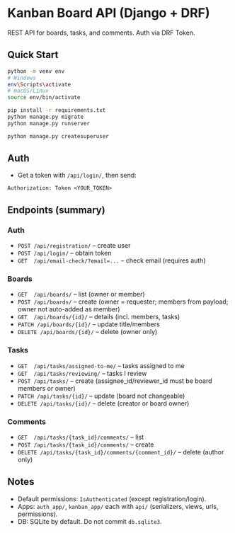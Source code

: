 # Kanban Board API (Django + DRF)

REST API for boards, tasks, and comments. Auth via DRF Token.

## Quick Start
```bash
python -m venv env
# Windows
env\Scripts\activate
# macOS/Linux
source env/bin/activate

pip install -r requirements.txt
python manage.py migrate
python manage.py runserver

python manage.py createsuperuser
```

## Auth
- Get a token with `/api/login/`, then send:
```
Authorization: Token <YOUR_TOKEN>
```

## Endpoints (summary)

### Auth
- `POST /api/registration/` – create user  
- `POST /api/login/` – obtain token  
- `GET  /api/email-check/?email=...` – check email (requires auth)

### Boards
- `GET  /api/boards/` – list (owner or member)  
- `POST /api/boards/` – create (owner = requester; members from payload; owner not auto-added as member)  
- `GET  /api/boards/{id}/` – details (incl. members, tasks)  
- `PATCH /api/boards/{id}/` – update title/members  
- `DELETE /api/boards/{id}/` – delete (owner only)

### Tasks
- `GET  /api/tasks/assigned-to-me/` – tasks assigned to me  
- `GET  /api/tasks/reviewing/` – tasks I review  
- `POST /api/tasks/` – create (assignee_id/reviewer_id must be board members or owner)  
- `PATCH /api/tasks/{id}/` – update (board not changeable)  
- `DELETE /api/tasks/{id}/` – delete (creator or board owner)

### Comments
- `GET  /api/tasks/{task_id}/comments/` – list  
- `POST /api/tasks/{task_id}/comments/` – create  
- `DELETE /api/tasks/{task_id}/comments/{comment_id}/` – delete (author only)

## Notes
- Default permissions: `IsAuthenticated` (except registration/login).
- Apps: `auth_app/`, `kanban_app/` each with `api/` (serializers, views, urls, permissions).
- DB: SQLite by default. Do not commit `db.sqlite3`.
